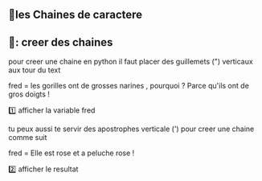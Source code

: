 ## :horse:les Chaines de caractere

🍎: creer des chaines 
------------------
pour creer une chaine en python il faut placer des guillemets (") verticaux aux tour du text 

fred = les gorilles ont de grosses narines , pourquoi ? Parce qu'ils ont de gros doigts !

:one: afficher la variable fred 

tu peux aussi te servir des apostrophes verticale (') pour creer une chaine comme suit 

fred = Elle est rose et a peluche rose !
 
 :two: afficher le resultat

